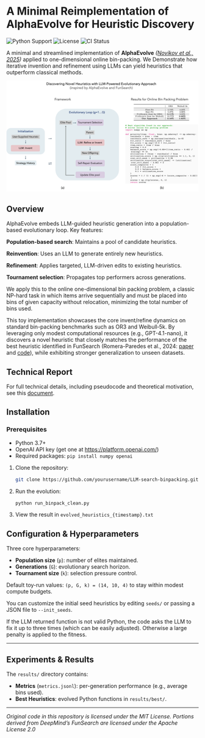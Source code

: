 # A Minimal Reimplementation of AlphaEvolve for Heuristic Discovery 

![Python Support](https://img.shields.io/badge/python-3.8%2B-blue) ![License](https://img.shields.io/badge/license-MIT-green) ![CI Status](https://img.shields.io/badge/CI-passing-brightgreen)


A minimal and streamlined implementation of **AlphaEvolve** *([Novikov et al., 2025](https://arxiv.org/abs/2506.13131))* applied to one-dimensional online bin-packing. We Demonstrate how iterative invention and refinement using LLMs can yield heuristics that outperform classical methods.

![Figure 1: Performance over generations](figure.png)

## Overview

AlphaEvolve embeds LLM-guided heuristic generation into a population-based evolutionary loop. Key features:

**Population-based search**: Maintains a pool of candidate heuristics.

**Reinvention**: Uses an LLM to generate entirely new heuristics.

**Refinement**: Applies targeted, LLM-driven edits to existing heuristics.

**Tournament selection**: Propagates top performers across generations.

We apply this to the online one-dimensional bin packing problem, a classic NP-hard task in which items arrive sequentially and must be placed into bins of given capacity without relocation, minimizing the total number of bins used.

This toy implementation showcases the core invent/refine dynamics on standard bin-packing benchmarks such as OR3 and Weibull‑5k. By leveraging only modest computational resources (e.g., GPT-4.1-nano), it discovers a novel heuristic that closely matches the performance of the best heuristic identified in FunSearch (Romera-Paredes et al., 2024:
[paper](https://deepmind.google/discover/blog/funsearch-making-new-discoveries-in-mathematical-sciences-using-large-language-models/) and
[code](https://github.com/google-deepmind/funsearch)), while exhibiting stronger generalization to unseen datasets.

## Technical Report

For full technical details, including pseudocode and theoretical motivation, see this [document](technical_report.pdf).


## Installation


### Prerequisites
- Python 3.7+
- OpenAI API key (get one at https://platform.openai.com/)
- Required packages: `pip install numpy openai`


1. Clone the repository:

   ```bash
   git clone https://github.com/yourusername/LLM-search-binpacking.git
   ```
2. Run the evolution:
   ```bash
   python run_binpack_clean.py
   ```
3. View the result in `evolved_heuristics_{timestamp}.txt`


## Configuration & Hyperparameters

Three core hyperparameters:

* **Population size** (`p`): number of elites maintained.
* **Generations** (`G`): evolutionary search horizon.
* **Tournament size** (`k`): selection pressure control.

Default toy-run values: `(p, G, k) = (14, 10, 4)` to stay within modest compute budgets.

You can customize the initial seed heuristics by editing `seeds/` or passing a JSON file to `--init_seeds`.

If the LLM returned function is not valid Python, the code asks the LLM to fix it up to three times (which can be easily adjusted). Otherwise a large penalty is applied to the fitness. 

---

## Experiments & Results

The `results/` directory contains:

* **Metrics** (`metrics.jsonl`): per-generation performance (e.g., average bins used).
* **Best Heuristics**: evolved Python functions in `results/best/`.

---

*Original code in this repository is licensed under the MIT License. Portions derived from DeepMind’s FunSearch are licensed under the Apache License 2.0*